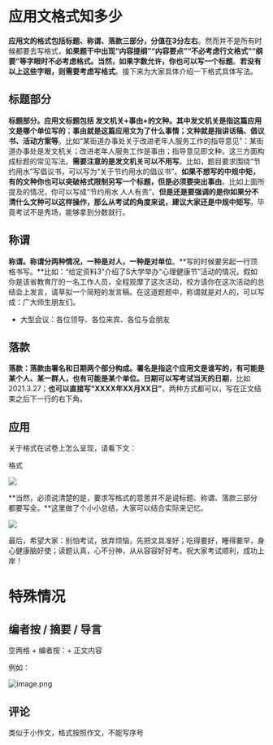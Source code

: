 # 应用文格式知多少

**应用文的格式包括标题、称谓、落款三部分，分值在3分左右**。然而并不是所有时候都要去写格式，**如果题干中出现“内容提纲”“内容要点”“不必考虑行文格式”“纲要”等字眼时不必考虑格式。**当然，如果字数允许，你也可以**写一个标题**。**若没有以上这些字眼，则需要考虑写格式**。接下来为大家具体介绍一下格式具体写法。

## **标题部分**

**标题部分。应用文标题包括 发文机关+事由+的文种。其中发文机关是指这篇应用文是哪个单位写的**；**事由就是这篇应用文为了什么事情；文种就是指讲话稿、倡议书、活动方案等**。比如“某街道办事处关于改进老年人服务工作的指导意见”：某街道办事处是发文机关；改进老年人服务工作是事由；指导意见即文种。这三方面构成标题的常见写法。**需要注意的是发文机关可以不用写**。比如，题目要求围绕“节约用水”写倡议书，可以写为“关于节约用水的倡议书”。**如果不想写的中规中矩，有的文种你也可以突破格式限制另写一个标题，但是必须要突出事由**。比如上面所提及的情况，你可以写成“节约用水 人人有责”。**但是还是要强调的是你如果分不清什么文种可以这样操作，那么从考试的角度来说，建议大家还是中规中矩写**。毕竟考试不是秀场，能够拿到分数就行。

## 称谓

**称谓。称谓分两种情况，一种是对人，一种是对单位**。**写的时候要另起一行顶格书写。**比如：“给定资料3”介绍了S大学举办“心理健康节”活动的情况，假如你是该省教育厅的一名工作人员，全程观摩了这次活动，校方请你在这次活动的总结会上发言，请草拟一个简短的发言稿。在这道题题中，称谓就是对人的，可以写成：广大师生朋友们。

- 大型会议：各位领导、各位来宾、各位与会朋友

## **落款**

**落款：落款由署名和日期两个部分构成。署名是指这个应用文是谁写的，有可能是某个人、某一群人，也有可能是某个单位。日期可以写考试当天的日期**，比如2021.3.27；**也可以直接写“XXXX年XX月XX日”**，两种方式都可以，写在正文结束之后下一行的右下角。

## 应用

关于格式在试卷上怎么呈现，请看下文：

格式

![](https://cdn.staticaly.com/gh/xxdccLove/xxdccPic@main/img/640)

**当然，必须说清楚的是，要求写格式的意思并不是说标题、称谓、落款三部分都要写全。**这里做了个小小总结，大家可以结合实际来记忆。

![](https://cdn.staticaly.com/gh/xxdccLove/xxdccPic@main/img/640%201)

最后，希望大家：别怕考试，放弃烦恼，先把文具准好；吃得要好，睡得要早，身心健康脑好使；读题认真，心不分神，从从容容好好考。祝大家考试顺利，成功上岸！

# 特殊情况

## 编者按 / 摘要 / 导言

空两格 + 编者按：+ 正文内容

例如：

![image.png](https://cdn.staticaly.com/gh/xxdccLove/xxdccPic@main/img/image.png)

## 评论

类似于小作文，格式按照作文，不能写序号

